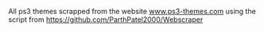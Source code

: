 All ps3 themes scrapped from the website www.ps3-themes.com using the script from https://github.com/ParthPatel2000/Webscraper
